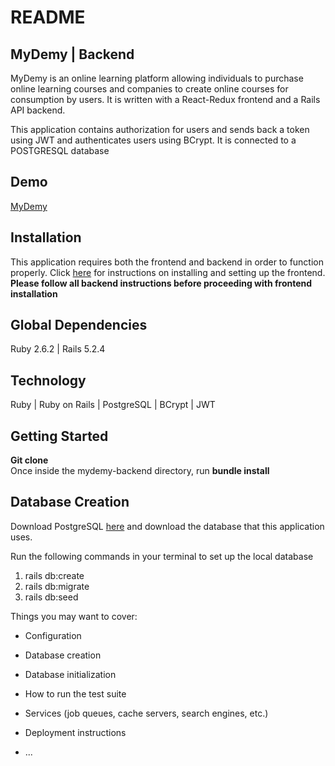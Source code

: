 # README

## MyDemy | Backend
MyDemy is an online learning platform allowing individuals to purchase online learning courses and companies to create online courses for consumption by users. It is written with a React-Redux frontend and a Rails API backend. 

This application contains authorization for users and sends back a token using JWT and authenticates users using BCrypt. It is connected to a POSTGRESQL database 

## Demo
<a href="https://www.youtube.com/watch?v=mbfqRm0EfKI">MyDemy</a>

## Installation

This application requires both the frontend and backend in order to function properly. Click <a href="https://github.com/sdornel/mydemy-frontend">here</a> for instructions on installing and setting up the frontend. <strong>Please follow all backend instructions before proceeding with frontend installation</strong>


## Global Dependencies

Ruby 2.6.2 | Rails 5.2.4

## Technology

Ruby | Ruby on Rails | PostgreSQL | BCrypt | JWT

## Getting Started

<strong>Git clone</strong>
<br/>
Once inside the mydemy-backend directory, run <strong>bundle install</strong>

## Database Creation

Download PostgreSQL <a href="https://www.postgresql.org/">here</a> and download the database that this application uses. 

Run the following commands in your terminal to set up the local database
<ol>
  <li>rails db:create</li>
  <li>rails db:migrate</li>
  <li>rails db:seed</li>
</ol>

Things you may want to cover:


* Configuration

* Database creation

* Database initialization

* How to run the test suite

* Services (job queues, cache servers, search engines, etc.)

* Deployment instructions

* ...
